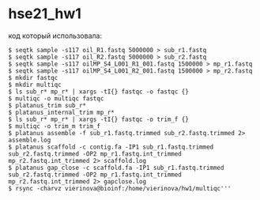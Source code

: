 # hse21_hw1

код который использовала:

    $ seqtk sample -s117 oil_R1.fastq 5000000 > sub_r1.fastq 
    $ seqtk sample -s117 oil_R2.fastq 5000000 > sub_r2.fastq
    $ seqtk sample -s117 oilMP_S4_L001_R1_001.fastq 1500000 > mp_r1.fastq
    $ seqtk sample -s117 oilMP_S4_L001_R2_001.fastq 1500000 > mp_r2.fastq
    $ mkdir fastqc 
    $ mkdir multiqc
    $ ls sub_r* mp_r* | xargs -tI{} fastqc -o fastqc {}
    $ multiqc -o multiqc fastqc
    $ platanus_trim sub_r*
    $ platanus_internal_trim mp_r*
    $ ls sub_r* mp_r* | xargs -tI{} fastqc -o trim_f {}
    $ multiqc -o trim_m trim_f
    $ platanus assemble -f sub_r1.fastq.trimmed sub_r2.fastq.trimmed 2> assemble.log
    $ platanus scaffold -c contig.fa -IP1 sub_r1.fastq.trimmed sub_r2.fastq.trimmed -OP2 mp_r1.fastq.int_trimmed mp_r2.fastq.int_trimmed 2> scaffold.log
    $ platanus gap_close -c scaffold.fa -IP1 sub_r1.fastq.trimmed sub_r2.fastq.trimmed -OP2 mp_r1.fastq.int_trimmed mp_r2.fastq.int_trimmed 2> gapclose.log
    $ rsync -charvz vierinova@bioinf:/home/vierinova/hw1/multiqc'''
